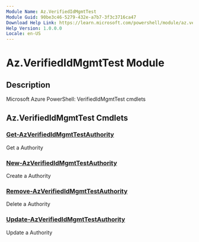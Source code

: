```yaml
---
Module Name: Az.VerifiedIdMgmtTest
Module Guid: 90be3c46-5279-432e-a7b7-3f3c3716ca47
Download Help Link: https://learn.microsoft.com/powershell/module/az.verifiedidmgmttest
Help Version: 1.0.0.0
Locale: en-US
---
```


# Az.VerifiedIdMgmtTest Module
## Description
Microsoft Azure PowerShell: VerifiedIdMgmtTest cmdlets

## Az.VerifiedIdMgmtTest Cmdlets
### [Get-AzVerifiedIdMgmtTestAuthority](Get-AzVerifiedIdMgmtTestAuthority.md)
Get a Authority

### [New-AzVerifiedIdMgmtTestAuthority](New-AzVerifiedIdMgmtTestAuthority.md)
Create a Authority

### [Remove-AzVerifiedIdMgmtTestAuthority](Remove-AzVerifiedIdMgmtTestAuthority.md)
Delete a Authority

### [Update-AzVerifiedIdMgmtTestAuthority](Update-AzVerifiedIdMgmtTestAuthority.md)
Update a Authority

